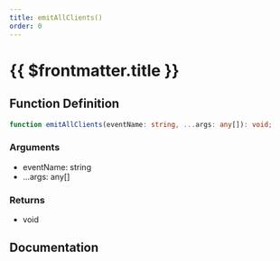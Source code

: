 ```yaml
---
title: emitAllClients()
order: 0
---
```


# {{ $frontmatter.title }}

<!--@include: ./emitAllClients_partial_header.md-->

## Function Definition

```ts
function emitAllClients(eventName: string, ...args: any[]): void;
```

### Arguments

* eventName: string
* ...args: any[]

### Returns

* void

## Documentation

<!--@include: ./emitAllClients_partial_footer.md-->

